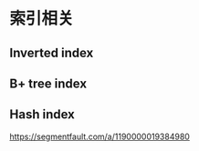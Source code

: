 # 索引相关


## Inverted index

## B+ tree index

## Hash index





https://segmentfault.com/a/1190000019384980